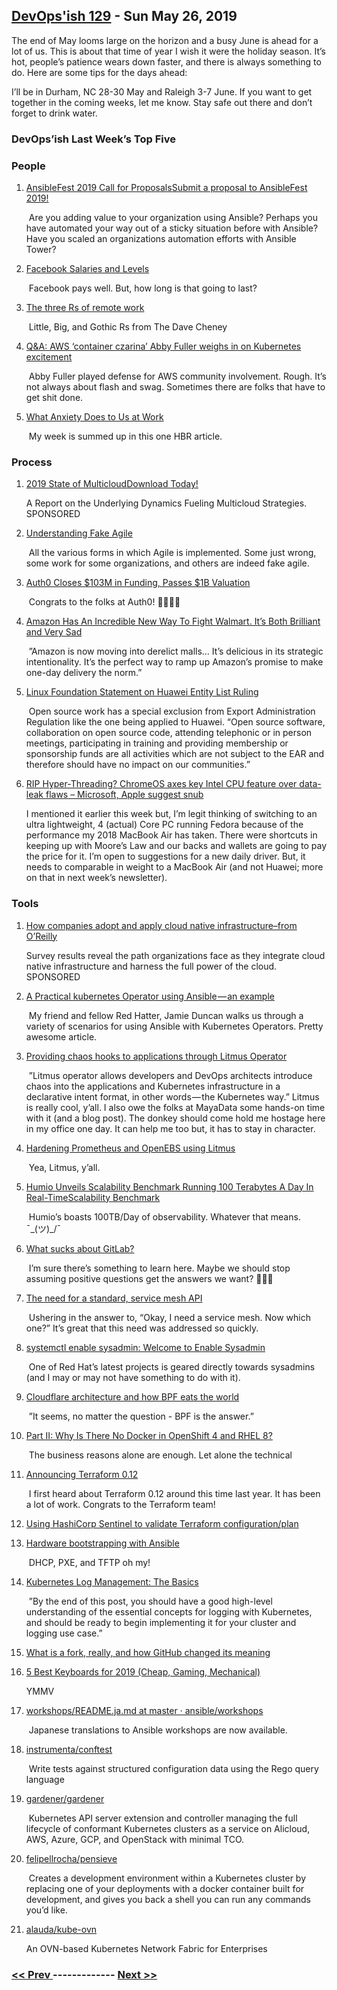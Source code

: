 ## [DevOps'ish 129](https://devopsish.com/129) - Sun May 26, 2019

The end of May looms large on the horizon and a busy June is ahead for a lot of us. This is about that time of year I wish it were the holiday season. It’s hot, people’s patience wears down faster, and there is always something to do. Here are some tips for the days ahead:

I’ll be in Durham, NC 28-30 May and Raleigh 3-7 June. If you want to get together in the coming weeks, let me know. Stay safe out there and don’t forget to drink water.

### DevOps’ish Last Week’s Top Five

### People

1. [AnsibleFest 2019 Call for ProposalsSubmit a proposal to AnsibleFest 2019!](https://ansiblefest2019.eventpoint.com/cfp/?utm_source=devopsish)

     Are you adding value to your organization using Ansible? Perhaps you have automated your way out of a sticky situation before with Ansible? Have you scaled an organizations automation efforts with Ansible Tower?
1. [Facebook Salaries and Levels](https://www.levels.fyi/salary/Facebook/)

     Facebook pays well. But, how long is that going to last?
1. [The three Rs of remote work](https://dave.cheney.net/2019/05/19/the-three-rs-of-remote-work)

     Little, Big, and Gothic Rs from The Dave Cheney
1. [Q&A: AWS ‘container czarina’ Abby Fuller weighs in on Kubernetes excitement](https://siliconangle.com/2019/05/21/qa-amazon-container-czarina-weighs-kubernetes-excitement-kubeconeu/)

     Abby Fuller played defense for AWS community involvement. Rough. It’s not always about flash and swag. Sometimes there are folks that have to get shit done.
1. [What Anxiety Does to Us at Work](https://hbr.org/2019/05/what-anxiety-does-to-us-at-work)

     My week is summed up in this one HBR article.
### Process

1. [2019 State of MulticloudDownload Today!](https://turbonomic.com/state-of-multicloud/?utm_campaign=7012o000001oRz6AAE)

     A Report on the Underlying Dynamics Fueling Multicloud Strategies.  SPONSORED
1. [Understanding Fake Agile](https://www.forbes.com/sites/stevedenning/2019/05/23/understanding-fake-agile/#1b2af1d44bbe)

     All the various forms in which Agile is implemented. Some just wrong, some work for some organizations, and others are indeed fake agile.
1. [Auth0 Closes $103M in Funding, Passes $1B Valuation](https://auth0.com/blog/auth0-closes-103m-in-funding-passes-1b-valuation/)

     Congrats to the folks at Auth0! 👏🎉🍾🥂
1. [Amazon Has An Incredible New Way To Fight Walmart. It’s Both Brilliant and Very Sad](https://www.inc.com/chris-matyszczyk/amazon-new-way-to-fight-walmart-its-both-brilliant-very-sad.html)

     ”Amazon is now moving into derelict malls… It’s delicious in its strategic intentionality. It’s the perfect way to ramp up Amazon’s promise to make one-day delivery the norm.”
1. [Linux Foundation Statement on Huawei Entity List Ruling](https://www.linuxfoundation.org/blog/2019/05/linux-foundation-statement-on-huawei-entity-list-ruling/)

     Open source work has a special exclusion from Export Administration Regulation like the one being applied to Huawei. “Open source software, collaboration on open source code, attending telephonic or in person meetings, participating in training and providing membership or sponsorship funds are all activities which are not subject to the EAR and therefore should have no impact on our communities.”
1. [RIP Hyper-Threading? ChromeOS axes key Intel CPU feature over data-leak flaws – Microsoft, Apple suggest snub](https://www.theregister.co.uk/2019/05/14/intel_hyper_threading_mitigations/)

     I mentioned it earlier this week but, I’m legit thinking of switching to an ultra lightweight, 4 (actual) Core PC running Fedora because of the performance my 2018 MacBook Air has taken. There were shortcuts in keeping up with Moore’s Law and our backs and wallets are going to pay the price for it. I’m open to suggestions for a new daily driver. But, it needs to comparable in weight to a MacBook Air (and not Huawei; more on that in next week’s newsletter).
### Tools

1. [How companies adopt and apply cloud native infrastructure–from O’Reilly](https://www.oreilly.com/pub/cpc/224549)

     Survey results reveal the path organizations face as they integrate cloud native infrastructure and harness the full power of the cloud. SPONSORED
1. [A Practical kubernetes Operator using Ansible — an example](https://itnext.io/a-practical-kubernetes-operator-using-ansible-an-example-d3a9d3674d5b)

     My friend and fellow Red Hatter, Jamie Duncan walks us through a variety of scenarios for using Ansible with Kubernetes Operators. Pretty awesome article.
1. [Providing chaos hooks to applications through Litmus Operator](https://medium.com/mayadata/litmus-chaos-operator-the-whys-hows-10a4519ad864)

     ”Litmus operator allows developers and DevOps architects introduce chaos into the applications and Kubernetes infrastructure in a declarative intent format, in other words — the Kubernetes way.” Litmus is really cool, y’all. I also owe the folks at MayaData some hands-on time with it (and a blog post). The donkey should come hold me hostage here in my office one day. It can help me too but, it has to stay in character.
1. [Hardening Prometheus and OpenEBS using Litmus](https://medium.com/mayadata/hardening-prometheus-and-openebs-using-litmus-143db2af59fb)

     Yea, Litmus, y’all.
1. [Humio Unveils Scalability Benchmark Running 100 Terabytes A Day In Real-TimeScalability Benchmark](https://finance.yahoo.com/news/humio-unveils-scalability-benchmark-running-070000942.html)

     Humio’s  boasts 100TB/Day of observability. Whatever that means. ¯\_(ツ)_/¯
1. [What sucks about GitLab?](https://www.reddit.com/r/devops/comments/br4vui/what_sucks_about_gitlab/)

     I’m sure there’s something to learn here. Maybe we should stop assuming positive questions get the answers we want? 🤔🤔🤔
1. [The need for a standard, service mesh API](https://medium.com/solo-io/the-need-for-a-standard-service-mesh-api-d89be65f8fb3)

     Ushering in the answer to, “Okay, I need a service mesh. Now which one?” It’s great that this need was addressed so quickly.
1. [systemctl enable sysadmin: Welcome to Enable Sysadmin](https://www.redhat.com/sysadmin/welcome)

     One of Red Hat’s latest projects is geared directly towards sysadmins (and I may or may not have something to do with it).
1. [Cloudflare architecture and how BPF eats the world](https://blog.cloudflare.com/cloudflare-architecture-and-how-bpf-eats-the-world/)

     ”It seems, no matter the question - BPF is the answer.”
1. [Part II: Why Is There No Docker in OpenShift 4 and RHEL 8?](http://crunchtools.com/why-no-docker/)

     The business reasons alone are enough. Let alone the technical
1. [Announcing Terraform 0.12](https://www.hashicorp.com/blog/announcing-terraform-0-12)

     I first heard about Terraform 0.12 around this time last year. It has been a lot of work. Congrats to the Terraform team!
1. [Using HashiCorp Sentinel to validate Terraform configuration/plan](https://atodorov.me/2019/05/23/using-hashicorp-sentinel-to-validate-terraform-configuration/plan/)

    
1. [Hardware bootstrapping with Ansible](https://opensource.com/article/19/5/hardware-bootstrapping-ansible)

     DHCP, PXE, and TFTP oh my!
1. [Kubernetes Log Management: The Basics](https://www.bluematador.com/blog/kubernetes-log-management-the-basics)

     ”By the end of this post, you should have a good high-level understanding of the essential concepts for logging with Kubernetes, and should be ready to begin implementing it for your cluster and logging use case.”
1. [What is a fork, really, and how GitHub changed its meaning](https://drewdevault.com/2019/05/24/What-is-a-fork.html)

    
1. [5 Best Keyboards for 2019 (Cheap, Gaming, Mechanical)](https://www.wired.com/gallery/best-keyboards/)

     YMMV
1. [workshops/README.ja.md at master · ansible/workshops](https://github.com/ansible/workshops/blob/master/exercises/ansible_f5/1.0-explore/README.ja.md)

     Japanese translations to Ansible workshops are now available.
1. [instrumenta/conftest](https://github.com/instrumenta/conftest)

     Write tests against structured configuration data using the Rego query language
1. [gardener/gardener](https://github.com/gardener/gardener)

     Kubernetes API server extension and controller managing the full lifecycle of conformant Kubernetes clusters as a service on Alicloud, AWS, Azure, GCP, and OpenStack with minimal TCO.
1. [felipellrocha/pensieve](https://github.com/felipellrocha/pensieve)

     Creates a development environment within a Kubernetes cluster by replacing one of your deployments with a docker container built for development, and gives you back a shell you can run any commands you’d like.
1. [alauda/kube-ovn](https://github.com/alauda/kube-ovn)

     An OVN-based Kubernetes Network Fabric for Enterprises

### [ << Prev ](devopsweekly-128.md) ------------- [ Next >> ](devopsweekly-130.md)